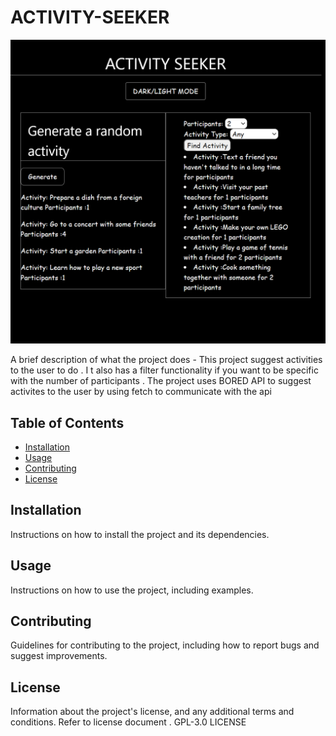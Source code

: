 # ACTIVITY-SEEKER

![SNEEK-PEAK](./ACTIVITY-SEEKER.PNG)


A brief description of what the project does -
This project suggest activities to the user to do . I t also has a filter functionality if you want to be specific with the number of participants . 
The project uses BORED API to suggest activites to the user by using fetch to communicate with the api



## Table of Contents

- [Installation](#installation)
- [Usage](#usage)
- [Contributing](#contributing)
- [License](#license)

## Installation

Instructions on how to install the project and its dependencies.

## Usage

Instructions on how to use the project, including examples.

## Contributing

Guidelines for contributing to the project, including how to report bugs and suggest improvements.

## License

Information about the project's license, and any additional terms and conditions.
Refer to license document . GPL-3.0 LICENSE 

